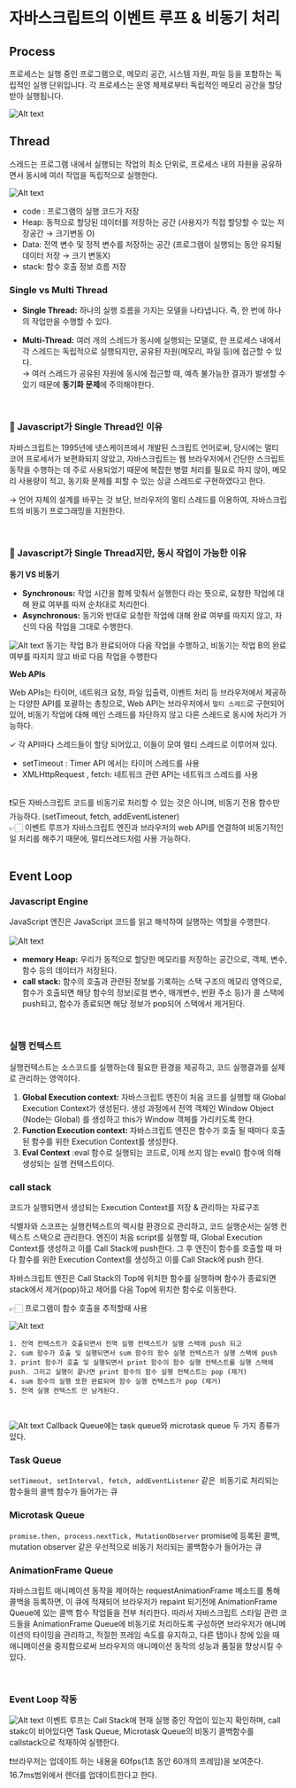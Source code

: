 # 자바스크립트의 이벤트 루프 & 비동기 처리

## Process

프로세스는 실행 중인 프로그램으로, 메모리 공간, 시스템 자원, 파일 등을 포함하는 독립적인 실행 단위입니다. 각 프로세스는 운영 체제로부터 독립적인 메모리 공간을 할당받아 실행됩니다.

![Alt text](./images/image.png)

## Thread

스레드는 프로그램 내에서 실행되는 작업의 최소 단위로, 프로세스 내의 자원을 공유하면서 동시에 여러 작업을 독립적으로 실행한다.

![Alt text](./images/image-1.png)

- code : 프로그램의 실행 코드가 저장
- Heap: 동적으로 할당된 데이터를 저장하는 공간 (사용자가 직접 할당할 수 있는 저장공간 → 크기변동 O)
- Data: 전역 변수 및 정적 변수를 저장하는 공간 (프로그램이 실행되는 동안 유지될 데이터 저장 → 크기 변동X)
- stack: 함수 호출 정보 흐름 저장

### Single vs Multi Thread

- **Single Thread:** 하나의 실행 흐름을 가지는 모델을 나타냅니다. 즉, 한 번에 하나의 작업만을 수행할 수 있다.

- **Multi-Thread:** 여러 개의 스레드가 동시에 실행되는 모델로, 한 프로세스 내에서 각 스레드는 독립적으로 실행되지만, 공유된 자원(메모리, 파일 등)에 접근할 수 있다.
  <br>→ 여러 스레드가 공유된 자원에 동시에 접근할 때, 예측 불가능한 결과가 발생할 수 있기 때문에 **동기화 문제**에 주의해야한다.

<br>

### 🤔 Javascript가 Single Thread인 이유

자바스크립트는 1995년에 넷스케이프에서 개발된 스크립트 언어로써, 당시에는 멀티 코어 프로세서가 보편화되지 않았고, 자바스크립트는 웹 브라우저에서 간단한 스크립트 동작을 수행하는 데 주로 사용되었기 때문에 복잡한 병렬 처리를 필요로 하지 않아, 메모리 사용량이 적고, 동기화 문제를 피할 수 있는 싱글 스레드로 구현하였다고 한다.

→ 언어 자체의 설계를 바꾸는 것 보단, 브라우저의 멀티 스레드를 이용하여, 자바스크립트의 비동기 프로그래밍을 지원한다.

<br>

### 🤔 Javascript가 Single Thread지만, 동시 작업이 가능한 이유

**동기 VS 비동기**

- **Synchronous:** 작업 시간을 함께 맞춰서 실행한다 라는 뜻으로, 요청한 작업에 대해 완료 여부를 따져 순차대로 처리한다.
- **Asynchronous:** 동기와 반대로 요청한 작업에 대해 완료 여부를 따지지 않고, 자신의 다음 작업을 그대로 수행한다.

![Alt text](./images/image-7.png)
동기는 작업 B가 완료되어야 다음 작업을 수행하고, 비동기는 작업 B의 완료 여부를 따지지 않고 바로 다음 작업을 수행한다
<br>

**Web APIs**

Web APIs는 타이머, 네트워크 요청, 파일 입출력, 이벤트 처리 등 브라우저에서 제공하는 다양한 API를 포괄하는 총칭으로, Web API는 브라우저에서 `멀티 스레드`로 구현되어 있어, 비동기 작업에 대해 메인 스레드를 차단하지 않고 다른 스레드로 동시에 처리가 가능하다.

✓ 각 API마다 스레드들이 할당 되어있고, 이들이 모여 멀티 스레드로 이루어져 있다.

- setTimeout : Timer API 에서는 타이머 스레드를 사용
- XMLHttpRequest , fetch: 네트워크 관련 API는 네트워크 스레드를 사용

<br>
❗️모든 자바스크립트 코드를 비동기로 처리할 수 있는 것은 아니며, 비동기 전용 함수만 가능하다. (setTimeout, fetch, addEventListener)
<br>
👉🏻 이벤트 루프가 자바스크립트 엔진과 브라우저의 web API를 연결하여 비동기적인 일 처리를 해주기 때문에, 멀티쓰레드처럼 사용 가능하다.

<br>
<br>

## Event Loop

### Javascript Engine

JavaScript 엔진은 JavaScript 코드를 읽고 해석하여 실행하는 역할을 수행한다.
<br>
<br>
![Alt text](./images/image-2.png)

- **memory Heap:** 우리가 동적으로 할당한 메모리를 저장하는 공간으로, 객체, 변수, 함수 등의 데이터가 저장된다.
- **call stack:** 함수의 호출과 관련된 정보를 기록하는 스택 구조의 메모리 영역으로,
  함수가 호출되면 해당 함수의 정보(로컬 변수, 매개변수, 반환 주소 등)가 콜 스택에 push되고, 함수가 종료되면 해당 정보가 pop되어 스택에서 제거된다.

<br>

### 실행 컨텍스트

실행컨텍스트는 소스코드를 실행하는데 필요한 환경을 제공하고, 코드 실행결과를 실제로 관리하는 영역이다.

1. **Global Execution context:** 자바스크립트 엔진이 처음 코드를 실행할 때 Global Execution Context가 생성된다. 생성 과정에서 전역 객체인 Window Object (Node는 Global) 를 생성하고 this가 Window 객체를 가리키도록 한다.
2. **Function Execution context:** 자바스크립트 엔진은 함수가 호출 될 때마다 호출 된 함수를 위한 Execution Context를 생성한다.
3. **Eval Context** :eval 함수로 실행되는 코드로,
   이제 쓰지 않는 eval() 함수에 의해 생성되는 실행 컨텍스트이다.

### call stack

코드가 실행되면서 생성되는 Execution Context를 저장 & 관리하는 자료구조

식별자와 스코프는 실행컨텍스트의 렉시컬 환경으로 관리하고, 코드 실행순서는 실행 컨텍스트 스택으로 관리한다. 엔진이 처음 script를 실행할 때, Global Execution Context를 생성하고 이를 Call Stack에 push한다. 그 후 엔진이 함수를 호출할 때 마다 함수를 위한 Execution Context를 생성하고 이를 Call Stack에 push 한다.

자바스크립트 엔진은 Call Stack의 Top에 위치한 함수를 실행하며 함수가 종료되면 stack에서 제거(pop)하고 제어를 다음 Top에 위치한 함수로 이동한다.

👉🏻 프로그램이 함수 호출을 추적할때 사용

![Alt text](image-1.png)

```
1. 전역 컨텍스트가 호출되면서 전역 실행 컨텍스트가 실행 스택에 push 되고
2. sum 함수가 호출 및 실행되면서 sum 함수의 함수 실행 컨텍스트가 실행 스택에 push
3. print 함수가 호출 및 실행되면서 print 함수의 함수 실행 컨텍스트를 실행 스택에 push. 그리고 실행이 끝나면 print 함수의 함수 실행 컨텍스트는 pop (제거)
4. sum 함수의 실행 또한 완료되며 함수 실행 컨텍스트가 pop (제거)
5. 전역 실행 컨텍스트 만 남게된다.
```

<br>

![Alt text](./images/image-3.png)
Callback Queue에는 task queue와 microtask queue 두 가지 종류가 있다. 
<br>

### Task Queue

`setTimeout, setInterval, fetch, addEventListener` 같은  비동기로 처리되는 함수들의 콜백 함수가 들어가는 큐

### Microtask Queue

`promise.then, process.nextTick, MutationObserver`
promise에 등록된 콜백, mutation observer 같은 우선적으로 비동기 처리되는 콜백함수가 들어가는 큐

### AnimationFrame Queue

자바스크립트 애니메이션 동작을 제어하는 requestAnimationFrame 메소드를 통해 콜백을 등록하면, 이 큐에 적재되어 브라우저가 repaint 되기전에 AnimationFrame Queue에 있는 콜백 함수 작업들을 전부 처리한다. 따라서 자바스크립트 스타일 관련 코드들을 AnimationFrame Queue에 비동기로 처리하도록 구성하면 브라우저가 애니메이션의 타이밍을 관리하고, 적절한 프레임 속도를 유지하고, 다른 탭이나 창에 있을 때 애니메이션을 중지함으로써 브라우저의 애니메이션 동작의 성능과 품질을 향상시킬 수 있다.

<br>

### Event Loop 작동

![Alt text](./images/image-4.png)
이벤트 루프는 Call Stack에 현재 실행 중인 작업이 있는지 확인하며, call stakc이 비어있다면 Task Queue, Microtask Queue의 비동기 콜백함수를 callstack으로 적재하여 실행한다.

❗️브라우저는 업데이트 하는 내용을 60fps(1초 동안 60개의 프레임)을 보여준다. 16.7ms범위에서 렌더를 업데이트한다고 한다.

<br>
